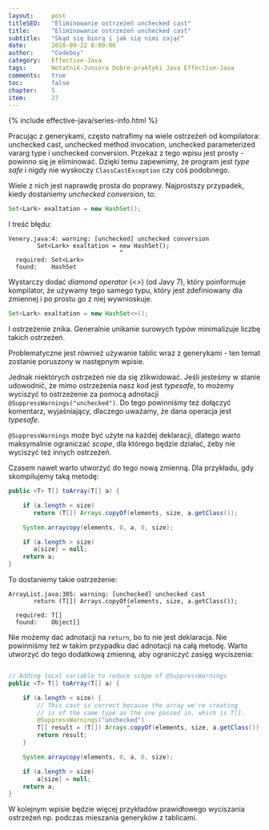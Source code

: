 ```yaml
---
layout:     post
titleSEO:	"Eliminowanie ostrzeżeń unchecked cast"
title:      "Eliminowanie ostrzeżeń unchecked cast"
subtitle:   "Skąd się biorą i jak się nimi zająć"
date:       2018-09-22 8:00:00
author:     "Codeboy"
category:   Effective-Java
tags:	    Notatnik-Juniora Dobre-praktyki Java Effective-Java
comments:   true
toc:        false
chapter:    5
item:       27
---
```


{% include effective-java/series-info.html %}

Pracując z generykami, często natrafimy na wiele ostrzeżeń od kompilatora: unchecked cast, unchecked method invocation, unchecked parameterized vararg type i unchecked conversion. Przekaz z tego wpisu jest prosty - powinno się je eliminować. Dzięki temu zapewnimy, że program jest *type safe* i nigdy nie wyskoczy `ClassCastException` czy coś podobnego.

Wiele z nich jest naprawdę prosta do poprawy. Najprostszy przypadek, kiedy dostaniemy *unchecked conversion*, to:

```java
Set<Lark> exaltation = new HashSet();
```

I treść błędu:
```
Venery.java:4: warning: [unchecked] unchecked conversion
        Set<Lark> exaltation = new HashSet();
                               ^
  required: Set<Lark>
  found:    HashSet
```

Wystarczy dodać *diamond operator* (<>) (od Javy 7), który poinformuje kompilator, że używamy tego samego typu, który jest zdefiniowany dla zmiennej i po prostu go z niej wywnioskuje.

```java
Set<Lark> exaltation = new HashSet<>();
```

I ostrzeżenie znika. Generalnie unikanie surowych typów minimalizuje liczbę takich ostrzeżeń.

Problematyczne jest również używanie tablic wraz z generykami - ten temat zostanie poruszony w następnym wpisie.

Jednak niektórych ostrzeżeń nie da się zlikwidować. Jeśli jesteśmy w stanie udowodnić, że mimo ostrzeżenia nasz kod jest *typesafe*, to możemy wyciszyć to ostrzeżenie za pomocą adnotacji
`@SuppressWarnings("unchecked")`. Do tego powinniśmy też dołączyć komentarz, wyjaśniający, dlaczego uważamy, że dana operacja jest *typesafe*.

`@SuppressWarnings` może być użyte na każdej deklaracji, dlatego warto maksymalnie ograniczać *scope*, dla którego będzie działać, żeby nie wyciszyć też innych ostrzeżeń.

Czasem nawet warto utworzyć do tego nową zmienną. Dla przykładu, gdy skompilujemy taką metodę:

```java
public <T> T[] toArray(T[] a) {

    if (a.length < size)
       return (T[]) Arrays.copyOf(elements, size, a.getClass());

    System.arraycopy(elements, 0, a, 0, size);

    if (a.length > size)
       a[size] = null;
    return a;
}
```

To dostaniemy takie ostrzeżenie:

```
ArrayList.java:305: warning: [unchecked] unchecked cast
       return (T[]) Arrays.copyOf(elements, size, a.getClass());
                                 ^
  required: T[]
  found:    Object[]
```

Nie możemy dać adnotacji na `return`, bo to nie jest deklaracja. Nie powinniśmy też w takim przypadku dać adnotacji na całą metodę. Warto utworzyć do tego dodatkową zmienną, aby ograniczyć zasięg wyciszenia:

```java

// Adding local variable to reduce scope of @SuppressWarnings
public <T> T[] toArray(T[] a) {

    if (a.length < size) {
        // This cast is correct because the array we're creating
        // is of the same type as the one passed in, which is T[].
        @SuppressWarnings("unchecked")
        T[] result = (T[]) Arrays.copyOf(elements, size, a.getClass());
        return result;
    }

    System.arraycopy(elements, 0, a, 0, size);

    if (a.length > size)
        a[size] = null;
    return a;
}
```

W kolejnym wpisie będzie więcej przykładów prawidłowego wyciszania ostrzeżeń np. podczas mieszania generyków z tablicami.